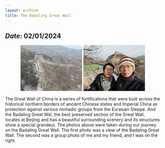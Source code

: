 ```yaml
---
layout: archive
title: The Badaling Great Wall
---
```


## *Date*: 02/01/2024

<figure>
  <center>
    <img src="/news/imgs/changcheng_1.png" width="200"/>
    <img src="/news/imgs/changcheng_2.png" width="200"/>
  </center>
</figure>

The Great Wall of China is a series of fortifications that were built across the historical northern borders of ancient Chinese states and Imperial China as protection against various nomadic groups from the Eurasian Steppe. And the Badaling Great Wal, the best preserved section of the Great Wall, locates at Beijing and has a beautiful surrounding scenery and its structures show a special grandeur. The photos above were taken during our journey on the Badaling Great Wall. The first photo was a view of the Badaling Great Wall. The second was a group photo of me and my friend, and I was on the right.

